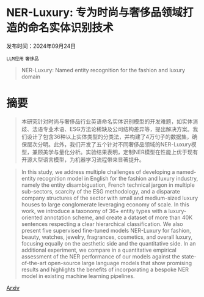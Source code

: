 # NER-Luxury: 专为时尚与奢侈品领域打造的命名实体识别技术

发布时间：2024年09月24日

`LLM应用` `奢侈品`

> NER-Luxury: Named entity recognition for the fashion and luxury domain

# 摘要

> 本研究针对时尚与奢侈品行业英语命名实体识别模型的开发难题，如实体消歧、法语专业术语、ESG方法论稀缺及公司结构差异等，提出解决方案。我们设计了包含36种以上实体类型的分类法，并构建了4万句子的数据集，确保层次分明。此外，我们开发了五个针对不同奢侈品领域的NER-Luxury模型，兼顾美学与量化分析。实验结果表明，定制NER模型在性能上优于现有开源大型语言模型，为机器学习流程带来显著提升。

> In this study, we address multiple challenges of developing a named-entity recognition model in English for the fashion and luxury industry, namely the entity disambiguation, French technical jargon in multiple sub-sectors, scarcity of the ESG methodology, and a disparate company structures of the sector with small and medium-sized luxury houses to large conglomerate leveraging economy of scale.
  In this work, we introduce a taxonomy of 36+ entity types with a luxury-oriented annotation scheme, and create a dataset of more than 40K sentences respecting a clear hierarchical classification. We also present five supervised fine-tuned models NER-Luxury for fashion, beauty, watches, jewelry, fragrances, cosmetics, and overall luxury, focusing equally on the aesthetic side and the quantitative side.
  In an additional experiment, we compare in a quantitative empirical assessment of the NER performance of our models against the state-of-the-art open-source large language models that show promising results and highlights the benefits of incorporating a bespoke NER model in existing machine learning pipelines.

[Arxiv](https://arxiv.org/abs/2409.15804)